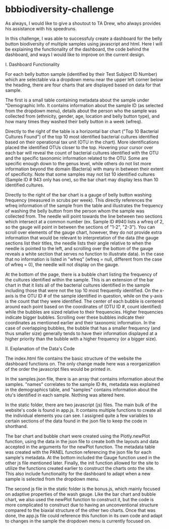 # bbbiodiversity-challenge

As always, I would like to give a shoutout to TA Drew, who always provides his assistance with his speedruns.

In this challenge, I was able to successfuly create a dashboard for the belly button biodiversity of multiple samples using javascript and html. Here I will be explaining the functionality of the dashboard, the code behind the dashboard, and ways I would like to improve on the current design.

I. Dashboard Functionality

For each belly button sample (identified by their Test Subject ID Number) which are selectable via a dropdown menu near the upper left corner below the heading, there are four charts that are displayed based on data for that sample.

The first is a small table containing metadata about the sample under "Demographic Info. It contains information about the sample ID (as selected from the dropdown menu), details about the person who the sample was collected from (ethnicity, gender, age, location and belly button type), and how many times they washed their belly button in a week (wfreq). 

Directly to the right of the table is a horizontal bar chart ("Top 10 Bacterial Cultures Found") of the top 10 most identified bacterial cultures identified based on their operational tax unit (OTU in the chart). More identifications placed the identified OTUs closer to the top. Hovering your cursor over each bar will reveal the count of bacterial cultures identified with the OTU and the specific taxonomic information related to the OTU. Some are specific enough down to the genus level, while others do not list more information beyond the domain (Bacteria) with many in between their extent of specificity. Note that some samples may not list 10 identified cultures (Sample ID # 943 only has one), so the bar chart may display less than 10 identified cultures.

Directly to the right of the bar chart is a gauge of belly button washing frequency (measured in scrubs per week). This directly references the wfreq information of the sample from the table and illustrates the frequency of washing the belly button from the person whom the sample was collected from. The needle will point towards the line between two sections which intersect at a common number (ex. Sample ID #940 lists a wfreq of 2, so the gauge will point in between the sections of "1-2", "2-3"). You can scroll over elements of the gauge chart, however, they do not provide extra information that would be relevant to interpretation of the data (the gauge sections list their titles, the needle lists their angle relative to when the needle is pointed to the left, and scrolling over the bottom of the gauge reveals a white section that serves no function to illustrate data). In the case that no information is listed in "wfreq" (wfreq = null, different from the case of wfreq = 0), the needle will not display on the gauge.

At the bottom of the page, there is a bubble chart listing the frequency of the cultures identified within the sample. This is an extension of the bar chart in that it lists all of the bacterial cultures identified in the sample including those that were not the top 10 most frequently identified. On the x-axis is the OTU ID # of the sample identified in question, while on the y-axis is the count that they were identified. The center of each bubble is centered around each point based on the coordinates of (OTU ID #, count identified) while the bubbles are sized relative to their frequencies. Higher frequencies indicate bigger bubbles. Scrolling over these bubbles indicate their coordinates as mentioned earlier and their taxonomic information. In the case of overlapping bubbles, the bubble that has a smaller frequency (and thus smaller size) generally tends to have their information displayed at a higher priority than the bubble with a higher frequency (or a bigger size).


II. Explanation of the Data's Code

The index.html file contains the basic structure of the website the dashboard functions on. The only change made here was a reorganization of the order the javascript files would be printed in.

In the samples.json file, there is an array that contains information about the samples. "names" correlates to the sample ID #s, metadata was explained in the demographics table, and "samples" contains information about the otu's identified in each sample. Nothing was altered here.

In the static folder, there are two javascript (js) files. The main bulk of the website's code is found in app.js. It contains multiple functions to create all the individual elements you can see. I assigned quite a few variables to certain sections of the data found in the json file to keep the code in shorthand. 

The bar chart and bubble chart were created using the Plotly.newPlot function, using the data in the json file to create both the layouts and data accepted in the arguments for the newPlot function.
The metadata table was created with the PANEL function referencing the json file for each sample's metadata.
At the bottom included the Gauge function used in the other js file mentioned later.
Finally, the init function allowed for the site to utilize the functions created earlier to construct the charts onto the site. This also include functionality for the dashboard to adapt when a new sample is selected from the dropdown menu.

The second js file in the static folder is the bonus.js, which mainly focused on adaptive properties of the wash gauge. Like the bar chart and bubble chart, we also used the newPlot function to construct it, but the code is more complicated to construct due to having an unconventional structure compared to the biaxial structure of the other two charts. Once that was done, the app.js file could reference this function in its own code and adapt to changes in the sample the dropdown menu is currently focused on.


